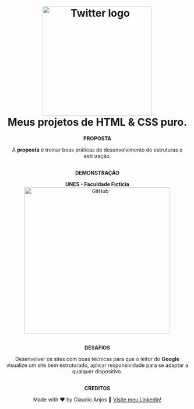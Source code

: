 <h1 align="center">
    <img width="300" alt="Twitter logo" src="https://blog.vandersonguidi.com.br/wp-content/uploads/2014/01/html5_css3.png" />
    <br>
    Meus projetos de HTML & CSS puro.
</h1>

<div align="center">
 <strong>PROPOSTA</strong>
 
 A <strong>proposta</strong> é treinar boas práticas de desenvolvimento de estruturas e estilização.
 
 ##

 <strong>DEMONSTRAÇÃO</strong>

<p align="center">
  <strong> UNES - Faculdade Ficticia </strong> <br>
   <img width="400" alt="GitHub" src="https://media1.tenor.com/images/fc90bcfdcffe1d12af57c92ae6184e41/tenor.gif?itemid=26001241">
</p>

##

<strong>DESAFIOS</strong>

<p>
 Desenvolver os sites com boas técnicas para que o leitor do <strong>Google</strong> visualize um site bem estruturado, aplicar responsividade para se adaptar a qualquer dispositivo.
</p>
 
 ##
 
 <strong>CREDITOS</strong>
 
 Made with ♥ by Claudio Anjos :wave: [Visite meu Linkedin!](https://www.linkedin.com/in/claudioanjoss/)
 
 </div>
